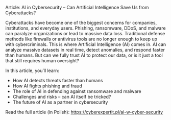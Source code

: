 Article: AI in Cybersecurity – Can Artificial Intelligence Save Us from Cyberattacks?

Cyberattacks have become one of the biggest concerns for companies, institutions, and everyday users. Phishing, ransomware, DDoS, and malware can paralyze organizations or lead to massive data loss. Traditional defense methods like firewalls or antivirus tools are no longer enough to keep up with cybercriminals. This is where Artificial Intelligence (AI) comes in. AI can analyze massive datasets in real time, detect anomalies, and respond faster than humans. But can we fully trust AI to protect our data, or is it just a tool that still requires human oversight?

In this article, you’ll learn:
- How AI detects threats faster than humans
- How AI fights phishing and fraud
- The role of AI in defending against ransomware and malware
- Challenges and risks – can AI itself be tricked?
- The future of AI as a partner in cybersecurity

Read the full article (in Polish): https://cyberexpertit.pl/ai-w-cyber-security
